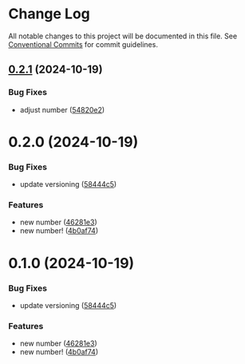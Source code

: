 # Change Log

All notable changes to this project will be documented in this file.
See [Conventional Commits](https://conventionalcommits.org) for commit guidelines.

## [0.2.1](https://github.com/joonaathaan/lasfoiawbp/compare/@lasfoiawbp/test1@0.2.0...@lasfoiawbp/test1@0.2.1) (2024-10-19)


### Bug Fixes

* adjust number ([54820e2](https://github.com/joonaathaan/lasfoiawbp/commit/54820e21f9aa5ee9776c8c869bd3cdd6eb6c6fbe))





# 0.2.0 (2024-10-19)


### Bug Fixes

* update versioning ([58444c5](https://github.com/joonaathaan/lasfoiawbp/commit/58444c520d3d614534acaf9c94a8c4d0c4ec66b6))


### Features

*  new number ([46281e3](https://github.com/joonaathaan/lasfoiawbp/commit/46281e354d53f6f5da128d0b42b155702a542696))
* new number! ([4b0af74](https://github.com/joonaathaan/lasfoiawbp/commit/4b0af747259b9d9d0759deba885adf18adcf5a22))





# 0.1.0 (2024-10-19)


### Bug Fixes

* update versioning ([58444c5](https://github.com/joonaathaan/lasfoiawbp/commit/58444c520d3d614534acaf9c94a8c4d0c4ec66b6))


### Features

*  new number ([46281e3](https://github.com/joonaathaan/lasfoiawbp/commit/46281e354d53f6f5da128d0b42b155702a542696))
* new number! ([4b0af74](https://github.com/joonaathaan/lasfoiawbp/commit/4b0af747259b9d9d0759deba885adf18adcf5a22))
